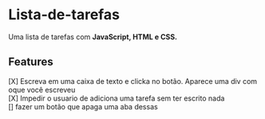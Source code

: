 # Lista-de-tarefas
Uma lista de tarefas com <strong>JavaScript, HTML e CSS.</strong>

## Features</br> 
[X] Escreva em uma caixa de texto e clicka no botão. Aparece uma div com oque você escreveu </br>
[X] Impedir o usuario de adiciona uma tarefa sem ter escrito nada</br>
[]  fazer um botão que apaga uma aba dessas </br>

